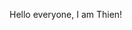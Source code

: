 Hello everyone, I am Thien!

<!---
Lightthanksthinks/Lightthanksthinks is a ✨ special ✨ repository because its `README.md` (this file) appears on your GitHub profile.
You can click the Preview link to take a look at your changes.
--->
